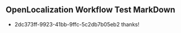 ## OpenLocalization Workflow Test MarkDown
* 2dc373ff-9923-41bb-9ffc-5c2db7b05eb2 thanks!

<!--HONumber=Nov16_HO5-->


